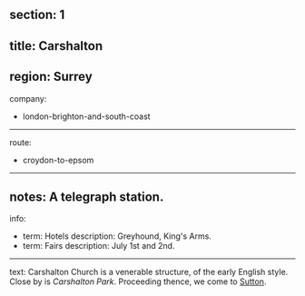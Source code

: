 section: 1
----
title: Carshalton
----
region: Surrey
----
company:
- london-brighton-and-south-coast
----
route:
- croydon-to-epsom
----
notes: A telegraph station.
----
info:
- term: Hotels
  description: Greyhound, King's Arms.
- term: Fairs
  description: July 1st and 2nd.
----
text: Carshalton Church is a venerable structure, of the early English style. Close by is *Carshalton Park*. Proceeding thence, we come to [Sutton](/stations/sutton).
